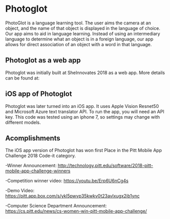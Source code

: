 # Photoglot

PhotoGlot is a language learning tool. The user aims the camera at an object, and the name of that object is displayed in the language of choice. Our app aims to aid in language learning. Instead of using an intermediary language to determine what an object is in a foreign language, our app allows for direct association of an object with a word in that language.

## Photoglot as a web app

Photoglot was initially built at SheInnovates 2018 as a web app. More details can be found at: 

## iOS app of Photoglot

Photoglot was later turned into an iOS app. It uses Apple Vision Resnet50 and Microsoft Azure text translator API. To run the app, you will need an API key. This code was tested using an iphone 7, so settings may change with different models.


## Acomplishments

The iOS app version of Photoglot has won first Place in the Pitt Mobile App Challenge 2018 Code-it category.


-Winner Announcement: http://technology.pitt.edu/software/2018-pitt-mobile-app-challenge-winners

-Competition winner video: https://youtu.be/Erp6U6nCg4s 

-Demo Video: https://pitt.app.box.com/s/ykl5pwvp35kwkv0t23avlxugx2ib1ync

-Computer Science Department Announcement: https://cs.pitt.edu/news/cs-women-win-pitt-mobile-app-challenge/


